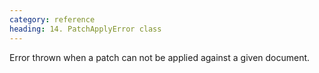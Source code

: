 ```yaml
---
category: reference
heading: 14. PatchApplyError class
---
```



Error thrown when a patch can not be applied against a given document.